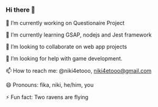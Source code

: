 ### Hi there 👋

🔭 I’m currently working on Questionaire Project

🌱 I’m currently learning GSAP, nodejs and Jest framework

👯 I’m looking to collaborate on web app projects

🤔 I’m looking for help with game development.

📫 How to reach me: @niki4etooo, niki4etooo@gmail.com

😄 Pronouns: fika, niki, he/him, you

⚡ Fun fact: Two ravens are flying
